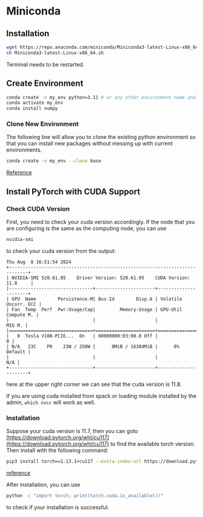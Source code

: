# Miniconda
## Installation
```bash
wget https://repo.anaconda.com/miniconda/Miniconda3-latest-Linux-x86_64.sh
sh Miniconda3-latest-Linux-x86_64.sh
```
Terminal needs to be restarted.

## Create Environment
```bash
conda create -n my_env python=3.11 # or any other environment name and python version you need
conda activate my_env
conda install numpy
```
### Clone New Environment
The following line will allow you to clone the existing python environment so that you can install new packages without messing up with current environments.
```bash
conda create -n my_env --clone base
```
[Reference](https://conda.io/projects/conda/en/latest/user-guide/tasks/manage-environments.html)

## Install PyTorch with CUDA Support
### Check CUDA Version
First, you need to check your cuda version accordingly.
If the node that you are configuring is the same as the computing node, you can use
```bash
nvidia-smi
```
to check your cuda version from the output:
```
Thu Aug  8 16:51:54 2024       
+-----------------------------------------------------------------------------+
| NVIDIA-SMI 520.61.05    Driver Version: 520.61.05    CUDA Version: 11.8     |
|-------------------------------+----------------------+----------------------+
| GPU  Name        Persistence-M| Bus-Id        Disp.A | Volatile Uncorr. ECC |
| Fan  Temp  Perf  Pwr:Usage/Cap|         Memory-Usage | GPU-Util  Compute M. |
|                               |                      |               MIG M. |
|===============================+======================+======================|
|   0  Tesla V100-PCIE...  On   | 00000000:03:00.0 Off |                    0 |
| N/A   23C    P0    23W / 250W |      0MiB / 16384MiB |      0%      Default |
|                               |                      |                  N/A |
+-------------------------------+----------------------+----------------------+
```
here at the upper right corner we can see that the cuda version is 11.8.

If you are using cuda installed from spack or loading module installed by the admin, `which nvcc` will work as well.

### Installation
Suppose your cuda version is 11.7, then you can goto [https://download.pytorch.org/whl/cu117](https://download.pytorch.org/whl/cu117) to find the available torch version.
Then install with the following command:
```bash
pip3 install torch==1.13.1+cu117 --extra-index-url https://download.pytorch.org/whl/cu117 --no-cache-dir
```
[reference](https://stackoverflow.com/questions/70340812/how-to-install-pytorch-with-cuda-support-with-pip-in-visual-studio)

After installation, you can use
```bash
python -c "import torch; print(torch.cuda.is_available())"
```
to check if your installation is successful.

